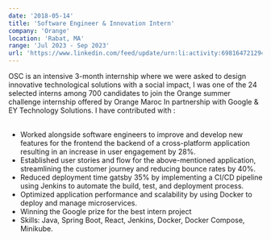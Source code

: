 ```yaml
---
date: '2018-05-14'
title: 'Software Engineer & Innovation Intern'
company: 'Orange'
location: 'Rabat, MA'
range: 'Jul 2023 - Sep 2023'
url: 'https://www.linkedin.com/feed/update/urn:li:activity:6981647212946538496/'
---
```


OSC is an intensive 3-month internship where we were asked to design innovative technological solutions with a social impact, I was one of the 24 selected interns among 700 candidates to join the Orange summer challenge internship offered by Orange Maroc In partnership with Google & EY Technology Solutions. I have contributed with :
<br><br>

- Worked alongside software engineers to improve and develop new features for the frontend the backend of a cross-platform application resulting in an increase in user engagement by 28%.
- Established user stories and flow for the above-mentioned application, streamlining the customer journey and reducing bounce rates by 40%.
- Reduced deployment time gatsby 35% by implementing a CI/CD pipeline using Jenkins to automate the build, test, and deployment process.
- Optimized application performance and scalability by using Docker to deploy and manage microservices.
- Winning the Google prize for the best intern project
- Skills: Java, Spring Boot, React, Jenkins, Docker, Docker Compose, Minikube.
